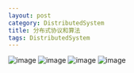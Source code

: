 ```yaml
---
layout: post
category: DistributedSystem
title: 分布式协议和算法
tags: DistributedSystem
---
```


![image](https://cdn.jsdelivr.net/gh/mafulong/mdPic@master/images/02c10252846b6e47274821ef8417dd39.png)
![image](https://cdn.jsdelivr.net/gh/mafulong/mdPic@master/images/b7399916246ceef2ce473f93d9381c87.png)
![image](https://cdn.jsdelivr.net/gh/mafulong/mdPic@master/images/87553e8e66d6d6a9f82f9a01c5e93774.png)
![image](https://cdn.jsdelivr.net/gh/mafulong/mdPic@master/images/a0f0441973e4b58935b6f28d939e6444.png)
